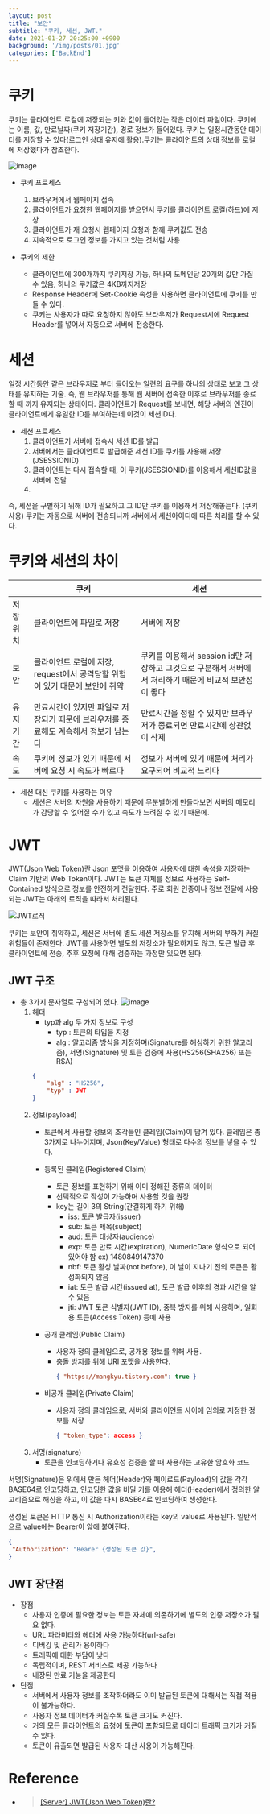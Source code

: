 ```yaml
---
layout: post
title: "보안"
subtitle: "쿠키, 세션, JWT."
date: 2021-01-27 20:25:00 +0900
background: '/img/posts/01.jpg'
categories: ['BackEnd']
---
```

# 쿠키
쿠키는 클라이언트 로컬에 저장되는 키와 값이 들어있는 작은 데이터 파일이다. 쿠키에는 이름, 값, 만료날짜(쿠키 저장기간), 경로 정보가 들어있다. 쿠키는 일정시간동안 데이터를 저장할 수 있다(로그인 상태 유지에 활용).쿠키는 클라이언트의 상태 정보를 로컬에 저장했다가 참조한다.


![image](https://user-images.githubusercontent.com/46861704/105983259-ce4a1d00-60db-11eb-878c-f3f96a7d9983.png)

- 쿠키 프로세스
  1. 브라우저에서 웹페이지 접속
  2. 클라이언트가 요청한 웹페이지를 받으면서 쿠키를 클라이언트 로컬(하드)에 저장
  3. 클라이언트가 재 요청시 웹페이지 요청과 함께 쿠키값도 전송
  4. 지속적으로 로그인 정보를 가지고 있는 것처럼 사용

- 쿠키의 제한
  - 클라이언트에 300개까지 쿠키저장 가능, 하나의 도메인당 20개의 값만 가질 수 있음, 하나의 쿠키값은 4KB까지저장
  - Response Header에 Set-Cookie 속성을 사용하면 클라이언트에 쿠키를 만들 수 있다.
  - 쿠키는 사용자가 따로 요청하지 않아도 브라우저가 Request시에 Request Header를 넣어서 자동으로 서버에 전송한다.

# 세션
일정 시간동안 같은 브라우저로 부터 들어오는 일련의 요구를 하나의 상태로 보고 그 상태를 유지하는 기술. 즉,
웹 브라우저를 통해 웹 서버에 접속한 이후로 브라우저를 종료할 때 까지 유지되는 상태이다. 클라이언트가
Request를 보내면, 해당 서버의 엔진이 클라이언트에게 유일한 ID를 부여하는데 이것이 세션ID다.

- 세션 프로세스
  1. 클라이언트가 서버에 접속시 세션 ID를 발급
  2. 서버에서는 클라이언트로 발급해준 세션 ID를 쿠키를 사용해 저장 (JSESSIONID)
  3. 클라이언트는 다시 접속할 때, 이 쿠키(JSESSIONID)를 이용해서 세션ID값을 서버에 전달
  4. 
즉, 세션을 구별하기 위해 ID가 필요하고 그 ID만 쿠키를 이용해서 저장해놓는다. (쿠키사용) 쿠키는 자동으로
서버에 전송되니까 서버에서 세션아이디에 따른 처리를 할 수 있다.

# 쿠키와 세션의 차이

| | 쿠키|세션|
|-|-|-|
|저장위치|클라이언트에 파일로 저장|서버에 저장|
|보안| 클라이언트 로컬에 저장, request에서 공격당할 위험이 있기 때문에 보안에 취약|쿠키를 이용해서 session id만 저장하고 그것으로 구분해서 서버에서 처리하기 때문에 비교적 보안성이 좋다|
|유지기간|만료시간이 있지만 파일로 저장되기 때문에 브라우저를 종료해도 계속해서 정보가 남는다|만료시간을 정할 수 있지만 브라우저가 종료되면 만료시간에 상관없이 삭제|
|속도|쿠키에 정보가 있기 때문에 서버에 요청 시 속도가 빠르다| 정보가 서버에 있기 때문에 처리가 요구되어 비교적 느리다|

- 세션 대신 쿠키를 사용하는 이유 
  - 세션은 서버의 자원을 사용하기 때문에 무분별하게 만들다보면 서버의 메모리가 감당할 수 없어질 수가 있고 속도가 느려질 수 있기 때문에.

# JWT
JWT(Json Web Token)란 Json 포맷을 이용하여 사용자에 대한 속성을 저장하는 Claim 기반의 Web Token이다. JWT는 토큰 자체를 정보로 사용하는 Self-Contained 방식으로 정보를 안전하게 전달한다. 주로 회원 인증이나 정보 전달에 사용되는 JWT는 아래의 로직을 따라서 처리된다.

![JWT로직](https://blog.kakaocdn.net/dn/rdboS/btqArUrgcMr/HWY80zNL9reAv6FeE6AYE1/img.png)

쿠키는 보안이 취약하고, 세션은 서버에 별도 세션 저장소를 유지해 서버의 부하가 커질 위험들이 존재한다. JWT를 사용하면 별도의 저장소가 필요하지도 않고, 토큰 발급 후 클라이언트에 전송, 추후 요청에 대해 검증하는 과정만 있으면 된다.

## JWT 구조
- 총 3가지 문자열로 구성되어 있다.
![image](https://user-images.githubusercontent.com/46861704/105985879-76151a00-60df-11eb-8d63-93ac9941b978.png)
    1. 헤더
        - typ과 alg 두 가지 정보로 구성
          - typ : 토큰의 타입을 지정
          - alg : 알고리즘 방식을 지정하며(Signature를 해싱하기 위한 알고리즘), 서명(Signature) 및 토큰 검증에 사용(HS256(SHA256) 또는 RSA) 
        ~~~json
        {
            "alg" : "HS256",
            "typ" : JWT
        }
        ~~~
    2. 정보(payload)
       - 토큰에서 사용할 정보의 조각들인 클레임(Claim)이 담겨 있다. 클레임은 총 3가지로 나누어지며, Json(Key/Value) 형태로 다수의 정보를 넣을 수 있다.
       - 등록된 클레임(Registered Claim)
         - 토큰 정보를 표현하기 위해 이미 정해진 종류의 데이터
         - 선택적으로 작성이 가능하며 사용할 것을 권장
         - key는 길이 3의 String(간결하게 하기 위해)
           - iss: 토큰 발급자(issuer)
           - sub: 토큰 제목(subject)
           - aud: 토큰 대상자(audience)
           - exp: 토큰 만료 시간(expiration), NumericDate 형식으로 되어 있어야 함 ex) 1480849147370
           - nbf: 토큰 활성 날짜(not before), 이 날이 지나기 전의 토큰은 활성화되지 않음
           - iat: 토큰 발급 시간(issued at), 토큰 발급 이후의 경과 시간을 알 수 있음
           - jti: JWT 토큰 식별자(JWT ID), 중복 방지를 위해 사용하며, 일회용 토큰(Access Token) 등에 사용

 
       - 공개 클레임(Public Claim)
         - 사용자 정의 클레임으로, 공개용 정보를 위해 사용.
         - 충돌 방지를 위해 URI 포맷을 사용한다.   
            ~~~json
            { "https://mangkyu.tistory.com": true }
            ~~~
       - 비공개 클레임(Private Claim)
         - 사용자 정의 클레임으로, 서버와 클라이언트 사이에 임의로 지정한 정보를 저장
            ~~~json
            { "token_type": access }
            ~~~
    3. 서명(signature)
       - 토큰을 인코딩하거나 유효성 검증을 할 때 사용하는 고유한 암호화 코드

서명(Signature)은 위에서 만든 헤더(Header)와 페이로드(Payload)의 값을 각각 BASE64로 인코딩하고, 인코딩한 값을 비밀 키를 이용해 헤더(Header)에서 정의한 알고리즘으로 해싱을 하고, 이 값을 다시 BASE64로 인코딩하여 생성한다.

생성된 토큰은 HTTP 통신 시 Authorization이라는 key의 value로 사용된다. 일반적으로 value에는 Bearer이 앞에 붙여진다.
~~~json
{ 
 "Authorization": "Bearer {생성된 토큰 값}",
}
~~~

## JWT 장단점
- 장점
  - 사용자 인증에 필요한 정보는 토큰 자체에 의존하기에 별도의 인증 저장소가 필요 없다.
  - URL 파라미터와 헤더에 사용 가능하다(url-safe)
  - 디버깅 및 관리가 용이하다
  - 트래픽에 대한 부담이 낮다
  - 독립적이며, REST 서비스로 제공 가능하다
  - 내장된 만료 기능을 제공한다
- 단점
  - 서버에서 사용자 정보를 조작하더라도 이미 발급된 토큰에 대해서는 직접 적용이 불가능하다.
  - 사용자 정보 데이터가 커질수록 토큰 크기도 커진다.
  - 거의 모든 클라이언트의 요청에 토큰이 포함되므로 데이터 트래픽 크기가 커질 수 있다.
  - 토큰이 유출되면 발급된 사용자 대산 사용이 가능해진다.


# Reference
- > [[Server] JWT(Json Web Token)란?](https://mangkyu.tistory.com/56)